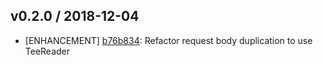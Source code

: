 ## v0.2.0 / 2018-12-04

* [ENHANCEMENT] [b76b834](https://github.com/andrewm3/pe-code-mgr-webhook-adapter/commit/b76b834d77bb8869faa39d3602a6bef4995c0265): Refactor request body duplication to use TeeReader
